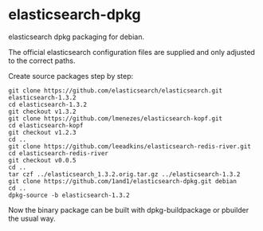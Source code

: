 elasticsearch-dpkg
==================

elasticsearch dpkg packaging for debian.

The official elasticsearch configuration files are supplied and only adjusted to the correct paths.

Create source packages step by step:

```
git clone https://github.com/elasticsearch/elasticsearch.git elasticsearch-1.3.2
cd elasticsearch-1.3.2
git checkout v1.3.2
git clone https://github.com/lmenezes/elasticsearch-kopf.git
cd elasticsearch-kopf
git checkout v1.2.3
cd ..
git clone https://github.com/leeadkins/elasticsearch-redis-river.git
cd elasticsearch-redis-river
git checkout v0.0.5
cd ..
tar czf ../elasticsearch_1.3.2.orig.tar.gz ../elasticsearch-1.3.2
git clone https://github.com/1and1/elasticsearch-dpkg.git debian
cd ..
dpkg-source -b elasticsearch-1.3.2
```

Now the binary package can be built with dpkg-buildpackage or pbuilder the usual way.
